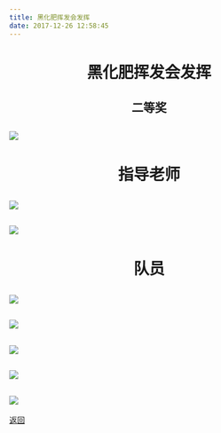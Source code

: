 ```yaml
---
title: 黑化肥挥发会发挥
date: 2017-12-26 12:58:45
---
```

# <p align="center">黑化肥挥发会发挥</p>

## <p align="center">二等奖</p>
## ![](http://bst.lansejishu.com/2017智能车国赛-8.jpg)

# <p align="center">指导老师</p>
## ![](http://bst.lansejishu.com/2017智能车国赛-6.jpg)
## ![](http://bst.lansejishu.com/2017智能车国赛-7.jpg)


# <p align="center">队员</p>
## ![](http://bst.lansejishu.com/2017智能车国赛-10.jpg)
## ![](http://bst.lansejishu.com/2017智能车国赛-11.jpg)
## ![](http://bst.lansejishu.com/2017智能车国赛-12.jpg)
## ![](http://bst.lansejishu.com/2017智能车国赛-13.jpg)
## ![](http://bst.lansejishu.com/2017智能车国赛-14.jpg)

[返回](../)